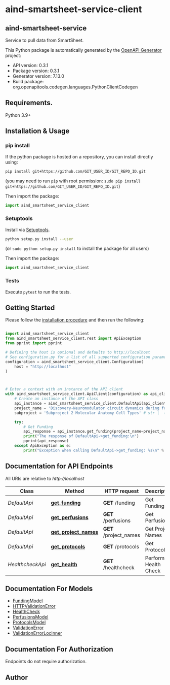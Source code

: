 # aind-smartsheet-service-client

## aind-smartsheet-service

Service to pull data from SmartSheet.



This Python package is automatically generated by the [OpenAPI Generator](https://openapi-generator.tech) project:

- API version: 0.3.1
- Package version: 0.3.1
- Generator version: 7.13.0
- Build package: org.openapitools.codegen.languages.PythonClientCodegen

## Requirements.

Python 3.9+

## Installation & Usage
### pip install

If the python package is hosted on a repository, you can install directly using:

```sh
pip install git+https://github.com/GIT_USER_ID/GIT_REPO_ID.git
```
(you may need to run `pip` with root permission: `sudo pip install git+https://github.com/GIT_USER_ID/GIT_REPO_ID.git`)

Then import the package:
```python
import aind_smartsheet_service_client
```

### Setuptools

Install via [Setuptools](http://pypi.python.org/pypi/setuptools).

```sh
python setup.py install --user
```
(or `sudo python setup.py install` to install the package for all users)

Then import the package:
```python
import aind_smartsheet_service_client
```

### Tests

Execute `pytest` to run the tests.

## Getting Started

Please follow the [installation procedure](#installation--usage) and then run the following:

```python

import aind_smartsheet_service_client
from aind_smartsheet_service_client.rest import ApiException
from pprint import pprint

# Defining the host is optional and defaults to http://localhost
# See configuration.py for a list of all supported configuration parameters.
configuration = aind_smartsheet_service_client.Configuration(
    host = "http://localhost"
)



# Enter a context with an instance of the API client
with aind_smartsheet_service_client.ApiClient(configuration) as api_client:
    # Create an instance of the API class
    api_instance = aind_smartsheet_service_client.DefaultApi(api_client)
    project_name = 'Discovery-Neuromodulator circuit dynamics during foraging' # str |  (optional)
    subproject = 'Subproject 2 Molecular Anatomy Cell Types' # str |  (optional)

    try:
        # Get Funding
        api_response = api_instance.get_funding(project_name=project_name, subproject=subproject)
        print("The response of DefaultApi->get_funding:\n")
        pprint(api_response)
    except ApiException as e:
        print("Exception when calling DefaultApi->get_funding: %s\n" % e)

```

## Documentation for API Endpoints

All URIs are relative to *http://localhost*

Class | Method | HTTP request | Description
------------ | ------------- | ------------- | -------------
*DefaultApi* | [**get_funding**](docs/DefaultApi.md#get_funding) | **GET** /funding | Get Funding
*DefaultApi* | [**get_perfusions**](docs/DefaultApi.md#get_perfusions) | **GET** /perfusions | Get Perfusions
*DefaultApi* | [**get_project_names**](docs/DefaultApi.md#get_project_names) | **GET** /project_names | Get Project Names
*DefaultApi* | [**get_protocols**](docs/DefaultApi.md#get_protocols) | **GET** /protocols | Get Protocols
*HealthcheckApi* | [**get_health**](docs/HealthcheckApi.md#get_health) | **GET** /healthcheck | Perform a Health Check


## Documentation For Models

 - [FundingModel](docs/FundingModel.md)
 - [HTTPValidationError](docs/HTTPValidationError.md)
 - [HealthCheck](docs/HealthCheck.md)
 - [PerfusionsModel](docs/PerfusionsModel.md)
 - [ProtocolsModel](docs/ProtocolsModel.md)
 - [ValidationError](docs/ValidationError.md)
 - [ValidationErrorLocInner](docs/ValidationErrorLocInner.md)


<a id="documentation-for-authorization"></a>
## Documentation For Authorization

Endpoints do not require authorization.


## Author




